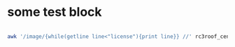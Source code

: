 # some test block

```bash

awk '/image/{while(getline line<"license"){print line}} //' rc3roof_center.tsx
```
